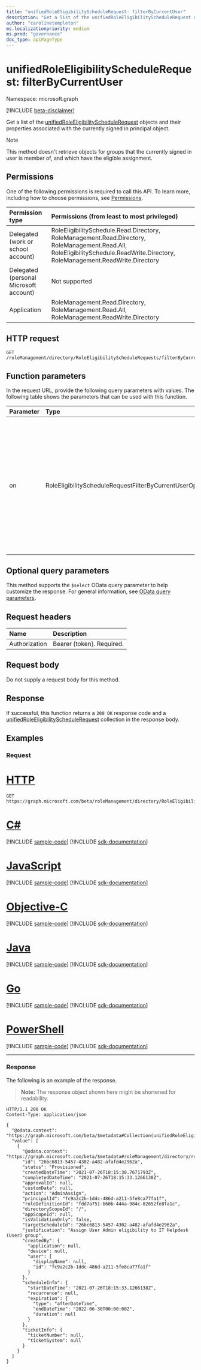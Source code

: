 ```yaml
---
title: "unifiedRoleEligibilityScheduleRequest: filterByCurrentUser"
description: "Get a list of the unifiedRoleEligibilityScheduleRequest objects and their properties filtered by a particular user principal"
author: "carolinetempleton"
ms.localizationpriority: medium
ms.prod: "governance"
doc_type: apiPageType
---
```


# unifiedRoleEligibilityScheduleRequest: filterByCurrentUser
Namespace: microsoft.graph

[!INCLUDE [beta-disclaimer](../../includes/beta-disclaimer.md)]

Get a list of the [unifiedRoleEligibilityScheduleRequest](../resources/unifiedRoleEligibilityScheduleRequest.md) objects and their properties associated with the currently signed in principal object. 

> [!NOTE]
> This method doesn't retrieve objects for groups that the currently signed in user is member of, and which have the eligible assignment.

## Permissions
One of the following permissions is required to call this API. To learn more, including how to choose permissions, see [Permissions](/graph/permissions-reference).

|Permission type|Permissions (from least to most privileged)|
|:---|:---|
|Delegated (work or school account)|RoleEligibilitySchedule.Read.Directory, RoleManagement.Read.Directory, RoleManagement.Read.All, RoleEligibilitySchedule.ReadWrite.Directory, RoleManagement.ReadWrite.Directory	|
|Delegated (personal Microsoft account)|Not supported|
|Application|RoleManagement.Read.Directory, RoleManagement.Read.All, RoleManagement.ReadWrite.Directory |

## HTTP request

<!-- {
  "blockType": "ignored"
}
-->
``` http
GET /roleManagement/directory/RoleEligibilityScheduleRequests/filterByCurrentUser(on='principal')
```

## Function parameters
In the request URL, provide the following query parameters with values.
The following table shows the parameters that can be used with this function.

|Parameter|Type|Description|
|:---|:---|:---|
|on|RoleEligibilityScheduleRequestFilterByCurrentUserOptions|Filter to query objects for which the current user is the principal. Allowed value is `principal`. Required. Doesn't retrieve assignments for groups that this user is a member of.|


## Optional query parameters
This method supports the `$select` OData query parameter to help customize the response. For general information, see [OData query parameters](/graph/query-parameters).


## Request headers
|Name|Description|
|:---|:---|
|Authorization|Bearer {token}. Required.|

## Request body
Do not supply a request body for this method.

## Response

If successful, this function returns a `200 OK` response code and a [unifiedRoleEligibilityScheduleRequest](../resources/unifiedRoleEligibilityScheduleRequest.md) collection in the response body.

## Examples

### Request

# [HTTP](#tab/http)
<!-- {
  "blockType": "request",
  "name": "unifiedRoleEligibilityScheduleRequest_filterbycurrentuser"
}
-->
``` http
GET https://graph.microsoft.com/beta/roleManagement/directory/RoleEligibilityScheduleRequests/filterByCurrentUser(on='principal')
```
# [C#](#tab/csharp)
[!INCLUDE [sample-code](../includes/snippets/csharp/unifiedroleeligibilityschedulerequest-filterbycurrentuser-csharp-snippets.md)]
[!INCLUDE [sdk-documentation](../includes/snippets/snippets-sdk-documentation-link.md)]

# [JavaScript](#tab/javascript)
[!INCLUDE [sample-code](../includes/snippets/javascript/unifiedroleeligibilityschedulerequest-filterbycurrentuser-javascript-snippets.md)]
[!INCLUDE [sdk-documentation](../includes/snippets/snippets-sdk-documentation-link.md)]

# [Objective-C](#tab/objc)
[!INCLUDE [sample-code](../includes/snippets/objc/unifiedroleeligibilityschedulerequest-filterbycurrentuser-objc-snippets.md)]
[!INCLUDE [sdk-documentation](../includes/snippets/snippets-sdk-documentation-link.md)]

# [Java](#tab/java)
[!INCLUDE [sample-code](../includes/snippets/java/unifiedroleeligibilityschedulerequest-filterbycurrentuser-java-snippets.md)]
[!INCLUDE [sdk-documentation](../includes/snippets/snippets-sdk-documentation-link.md)]

# [Go](#tab/go)
[!INCLUDE [sample-code](../includes/snippets/go/unifiedroleeligibilityschedulerequest-filterbycurrentuser-go-snippets.md)]
[!INCLUDE [sdk-documentation](../includes/snippets/snippets-sdk-documentation-link.md)]

# [PowerShell](#tab/powershell)
[!INCLUDE [sample-code](../includes/snippets/powershell/unifiedroleeligibilityschedulerequest-filterbycurrentuser-powershell-snippets.md)]
[!INCLUDE [sdk-documentation](../includes/snippets/snippets-sdk-documentation-link.md)]

---



### Response

The following is an example of the response.
>**Note:** The response object shown here might be shortened for readability.
<!-- {
  "blockType": "response",
  "truncated": true,
  "@odata.type": "Collection(microsoft.graph.unifiedRoleEligibilityScheduleRequest)"
}
-->
``` http
HTTP/1.1 200 OK
Content-Type: application/json

{
  "@odata.context": "https://graph.microsoft.com/beta/$metadata#Collection(unifiedRoleEligibilityScheduleRequest)",
  "value": [
    {
      "@odata.context": "https://graph.microsoft.com/beta/$metadata#roleManagement/directory/roleEligibilityScheduleRequests/$entity",
      "id": "26bc6813-5457-4302-a482-afafd4e2962a",
      "status": "Provisioned",
      "createdDateTime": "2021-07-26T18:15:30.7671793Z",
      "completedDateTime": "2021-07-26T18:15:33.1266138Z",
      "approvalId": null,
      "customData": null,
      "action": "AdminAssign",
      "principalId": "fc9a2c2b-1ddc-486d-a211-5fe8ca77fa1f",
      "roleDefinitionId": "fdd7a751-b60b-444a-984c-02652fe8fa1c",
      "directoryScopeId": "/",
      "appScopeId": null,
      "isValidationOnly": false,
      "targetScheduleId": "26bc6813-5457-4302-a482-afafd4e2962a",
      "justification": "Assign User Admin eligibility to IT Helpdesk (User) group",
      "createdBy": {
        "application": null,
        "device": null,
        "user": {
          "displayName": null,
          "id": "fc9a2c2b-1ddc-486d-a211-5fe8ca77fa1f"
        }
      },
      "scheduleInfo": {
        "startDateTime": "2021-07-26T18:15:33.1266138Z",
        "recurrence": null,
        "expiration": {
          "type": "afterDateTime",
          "endDateTime": "2022-06-30T00:00:00Z",
          "duration": null
        }
      },
      "ticketInfo": {
        "ticketNumber": null,
        "ticketSystem": null
      }
    }
  ]
}
```

